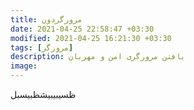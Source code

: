 ```yaml
---
title: مرورگردون
date: 2021-04-25 22:58:47 +03:30
modified: 2021-04-25 16:21:30 +03:30
tags: [مرورگر]
description: یافتن مرورگری امن و مهربان
image:
---
```


ظسیبیبیشظبیسبل